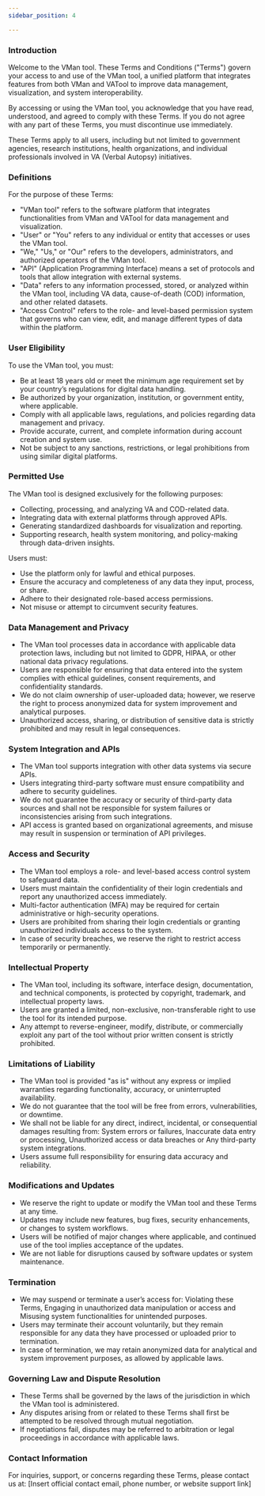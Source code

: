 ```yaml
---
sidebar_position: 4

---
```


### Introduction
Welcome to the VMan tool. These Terms and Conditions ("Terms") govern your access to and use of the VMan tool, a unified platform that integrates features from both VMan and VATool to improve data management, visualization, and system interoperability.

By accessing or using the VMan tool, you acknowledge that you have read, understood, and agreed to comply with these Terms. If you do not agree with any part of these Terms, you must discontinue use immediately.

These Terms apply to all users, including but not limited to government agencies, research institutions, health organizations, and individual professionals involved in VA (Verbal Autopsy) initiatives.

### Definitions
For the purpose of these Terms:

 - "VMan tool" refers to the software platform that integrates functionalities from VMan and VATool for data management and visualization.
 - "User" or "You" refers to any individual or entity that accesses or uses the VMan tool.
 - "We," "Us," or "Our" refers to the developers, administrators, and authorized operators of the VMan tool.
 - "API" (Application Programming Interface) means a set of protocols and tools that allow integration with external systems.
 - "Data" refers to any information processed, stored, or analyzed within the VMan tool, including VA data, cause-of-death (COD) information, and other related datasets.
 - "Access Control" refers to the role- and level-based permission system that governs who can view, edit, and manage different types of data within the platform.

### User Eligibility
To use the VMan tool, you must:

 - Be at least 18 years old or meet the minimum age requirement set by your country’s regulations for digital data handling.
 - Be authorized by your organization, institution, or government entity, where applicable.
 - Comply with all applicable laws, regulations, and policies regarding data management and privacy.
 - Provide accurate, current, and complete information during account creation and system use.
 - Not be subject to any sanctions, restrictions, or legal prohibitions from using similar digital platforms.

### Permitted Use
The VMan tool is designed exclusively for the following purposes:

 - Collecting, processing, and analyzing VA and COD-related data.
 - Integrating data with external platforms through approved APIs.
 - Generating standardized dashboards for visualization and reporting.
 - Supporting research, health system monitoring, and policy-making through data-driven insights.

Users must:
 - Use the platform only for lawful and ethical purposes.
 - Ensure the accuracy and completeness of any data they input, process, or share.
 - Adhere to their designated role-based access permissions.
 - Not misuse or attempt to circumvent security features.

### Data Management and Privacy
 - The VMan tool processes data in accordance with applicable data protection laws, including but not limited to GDPR, HIPAA, or other national data privacy regulations.
 -  Users are responsible for ensuring that data entered into the system complies with ethical guidelines, consent requirements, and confidentiality standards.
 - We do not claim ownership of user-uploaded data; however, we reserve the right to process anonymized data for system improvement and analytical purposes.
 - Unauthorized access, sharing, or distribution of sensitive data is strictly prohibited and may result in legal consequences.

### System Integration and APIs
 - The VMan tool supports integration with other data systems via secure APIs.
 - Users integrating third-party software must ensure compatibility and adhere to security guidelines.
 - We do not guarantee the accuracy or security of third-party data sources and shall not be responsible for system failures or inconsistencies arising from such integrations.
 - API access is granted based on organizational agreements, and misuse may result in suspension or termination of API privileges.

### Access and Security
 - The VMan tool employs a role- and level-based access control system to safeguard data.
 - Users must maintain the confidentiality of their login credentials and report any unauthorized access immediately.
 - Multi-factor authentication (MFA) may be required for certain administrative or high-security operations.
 - Users are prohibited from sharing their login credentials or granting unauthorized individuals access to the system.
 - In case of security breaches, we reserve the right to restrict access temporarily or permanently.

### Intellectual Property
 - The VMan tool, including its software, interface design, documentation, and technical components, is protected by copyright, trademark, and intellectual property laws.
 - Users are granted a limited, non-exclusive, non-transferable right to use the tool for its intended purpose.
 - Any attempt to reverse-engineer, modify, distribute, or commercially exploit any part of the tool without prior written consent is strictly prohibited.

### Limitations of Liability
 - The VMan tool is provided "as is" without any express or implied warranties regarding functionality, accuracy, or uninterrupted availability.
 - We do not guarantee that the tool will be free from errors, vulnerabilities, or downtime.
 - We shall not be liable for any direct, indirect, incidental, or consequential damages resulting from:
System errors or failures, Inaccurate data entry or processing, Unauthorized access or data breaches or Any third-party system integrations.
 - Users assume full responsibility for ensuring data accuracy and reliability.

### Modifications and Updates
 - We reserve the right to update or modify the VMan tool and these Terms at any time.
 - Updates may include new features, bug fixes, security enhancements, or changes to system workflows.
 - Users will be notified of major changes where applicable, and continued use of the tool implies acceptance of the updates.
 - We are not liable for disruptions caused by software updates or system maintenance.

### Termination
 - We may suspend or terminate a user’s access for: Violating these Terms, Engaging in unauthorized data manipulation or access and Misusing system functionalities for unintended purposes.
 - Users may terminate their account voluntarily, but they remain responsible for any data they have processed or uploaded prior to termination.
 - In case of termination, we may retain anonymized data for analytical and system improvement purposes, as allowed by applicable laws.

### Governing Law and Dispute Resolution
 - These Terms shall be governed by the laws of the jurisdiction in which the VMan tool is administered.
 - Any disputes arising from or related to these Terms shall first be attempted to be resolved through mutual negotiation.
 - If negotiations fail, disputes may be referred to arbitration or legal proceedings in accordance with applicable laws.

### Contact Information
For inquiries, support, or concerns regarding these Terms, please contact us at:
[Insert official contact email, phone number, or website support link]

